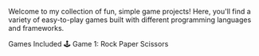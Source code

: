 Welcome to my collection of fun, simple game projects! Here, you'll find a variety of easy-to-play games built with different programming languages and frameworks.

Games Included 🕹️
Game 1: Rock Paper Scissors
